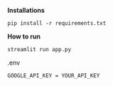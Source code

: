 **Installations**
```
pip install -r requirements.txt
```

**How to run**
```
streamlit run app.py
```

.env
```
GOOGLE_API_KEY = YOUR_API_KEY
```
